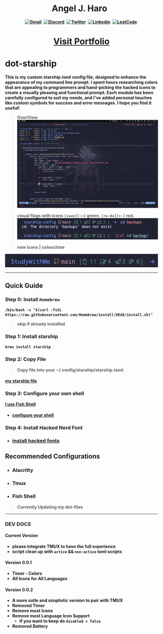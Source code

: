 <h1 align="center"><b> Angel J. Haro 
<img src="https://docs.google.com/uc?export=download&id=1JqFc6WL-cTtJBQgW9tusQAZhQ3H9hGae" alt="" height="25" >
<img src="https://docs.google.com/uc?export=download&id=1HsBpakQVutfOmxBcPbGpKdo_oGEoKJZT" alt="" height="35" >
</h1>

<!-- START  -->
<div align="center">
<a href="https://aharoj.io"><img src="https://img.shields.io/badge/website-000000?style=for-the-badge&logo=Portfolio&logoColor=white" alt="Gmail" /></a>&nbsp;
<a href="https://discord.gg/HDDQ6pUMHt"><img src="https://img.shields.io/badge/Discord-7289DA?style=for-the-badge&logo=discord&logoColor=white" alt="Discord" /></a>&nbsp;
<a href="https://twitter.com/aharoJ"><img src="https://img.shields.io/badge/Twitter-1DA1F2?style=for-the-badge&logo=twitter&logoColor=white" alt="Twitter" /></a>&nbsp;
<a href="https://www.linkedin.com/in/aharoJ/"><img src="https://img.shields.io/badge/LinkedIn-0077B5?style=for-the-badge&logo=linkedin&logoColor=white" alt="Linkedin" /></a>&nbsp;
<a href="https://leetcode.com/aharoJ/"><img src="https://img.shields.io/badge/-LeetCode-FFA116?style=for-the-badge&logo=LeetCode&logoColor=black" alt="LeetCode" /></a>&nbsp;
<br/>
</div>  
<!-- END -->

<h1 align="center"> <a href=https://aharoj.io> Visit Portfolio </a> </h1>


# dot-starship
This is my custom starship.toml config file, designed to enhance the appearance of my command line prompt. I spent hours researching colors that are appealing to programmers and hand-picking the hacked icons to create a visually pleasing and functional prompt. Each module has been carefully configured to suit my needs, and I've added personal touches like custom symbols for success and error messages. I hope you find it useful!

> OverView 
![](z/starship_alacritty.png)


> visual flags with icons
`[save][->]` green.
`[re-do][<-]` red.
![](z/starship_visual_errors.png)


> new icons | coloschme

![](z/starship_icons.png)


--- 

## Quick Guide
### Step 0: Install `Homebrew`


```brew
/bin/bash -c "$(curl -fsSL https://raw.githubusercontent.com/Homebrew/install/HEAD/install.sh)"
```

> skip if already installed

### Step 1: Install starship


``` brew
brew install starship
```

### Step 2: Copy File  
> Copy file into your ~/.config/starship/starship.toml:

#### [my starship file](https://github.com/aharoJ/starship-config/blob/main/starship.toml)


### Step 3: Configure your own shell
[I use Fish Shell](https://fishshell.com)

- #### [configure your shell](https://starship.rs/guide/#%F0%9F%9A%80-installation)

### Step 4: Install Hacked Nerd Font
- ### [install hacked fonts](https://www.nerdfonts.com/font-downloads)


## Recommended Configurations
- ### Alacritty
- ### Tmux 
- ### Fish Shell
> Currently Updating my dot-files


--- 

### DEV DOCS 
#### Current Version
- please integrate **TMUX** to have the full experience
- script clean up with `active` && `non-active` toml scripts

#### Version 0.0.1
- Timer - Colors 
- All Icons for All Languages


#### Version 0.0.2
- A more sutle and simplistic version to pair with **TMUX**
- Removed Timer
- Remove most Icons 
- Remove most Language Icon Support
    - If you want to keep do `disabled = false` 
- Removed Battery
